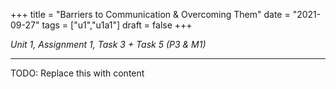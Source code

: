 +++
title = "Barriers to Communication & Overcoming Them"
date = "2021-09-27"
tags = ["u1","u1a1"]
draft = false
+++

*Unit 1, Assignment 1, Task 3 + Task 5 (P3 & M1)*

---

TODO: Replace this with content